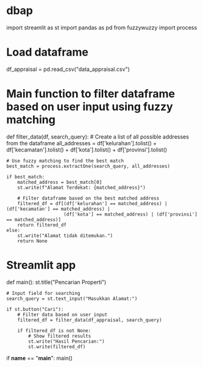 # dbap

import streamlit as st
import pandas as pd
from fuzzywuzzy import process

# Load dataframe
df_appraisal = pd.read_csv("data_appraisal.csv")

# Main function to filter dataframe based on user input using fuzzy matching
def filter_data(df, search_query):
    # Create a list of all possible addresses from the dataframe
    all_addresses = df['kelurahan'].tolist() + df['kecamatan'].tolist() + df['kota'].tolist() + df['provinsi'].tolist()
    
    # Use fuzzy matching to find the best match
    best_match = process.extractOne(search_query, all_addresses)

    if best_match:
        matched_address = best_match[0]
        st.write(f"Alamat Terdekat: {matched_address}")

        # Filter dataframe based on the best matched address
        filtered_df = df[(df['kelurahan'] == matched_address) | (df['kecamatan'] == matched_address) |
                         (df['kota'] == matched_address) | (df['provinsi'] == matched_address)]
        return filtered_df
    else:
        st.write("Alamat tidak ditemukan.")
        return None

# Streamlit app
def main():
    st.title("Pencarian Properti")

    # Input field for searching
    search_query = st.text_input("Masukkan Alamat:")

    if st.button("Cari"):
        # Filter data based on user input
        filtered_df = filter_data(df_appraisal, search_query)

        if filtered_df is not None:
            # Show filtered results
            st.write("Hasil Pencarian:")
            st.write(filtered_df)

if __name__ == "__main__":
    main()
